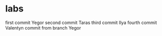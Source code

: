 # labs
first commit Yegor
second commit Taras
third commit Ilya
fourth commit Valentyn
commit from branch Yegor
